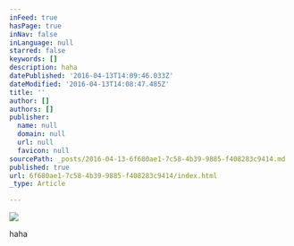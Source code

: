 ```yaml
---
inFeed: true
hasPage: true
inNav: false
inLanguage: null
starred: false
keywords: []
description: haha
datePublished: '2016-04-13T14:09:46.033Z'
dateModified: '2016-04-13T14:08:47.485Z'
title: ''
author: []
authors: []
publisher:
  name: null
  domain: null
  url: null
  favicon: null
sourcePath: _posts/2016-04-13-6f680ae1-7c58-4b39-9885-f408283c9414.md
published: true
url: 6f680ae1-7c58-4b39-9885-f408283c9414/index.html
_type: Article

---
```

![](https://the-grid-user-content.s3-us-west-2.amazonaws.com/f09843ac-0b8e-4351-95b4-0bf26977b20a.jpg)

haha